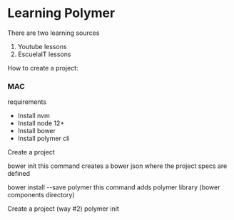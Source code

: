 # Learning Polymer 

There are two learning sources
1) Youtube lessons
2) EscuelaIT lessons


How to create a project:

### MAC
requirements
- Install nvm
- Install node 12+
- Install bower
- Install polymer cli

Create a project

bower init
this command creates a bower json where the project specs are defined

bower install --save polymer
this command adds polymer library (bower components directory)



Create a project (way #2)
polymer init
